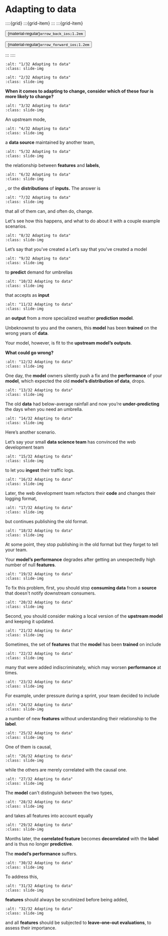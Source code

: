 # Adapting to data

<aside class="margin sidebar">

::::{grid}
:::{grid-item}
:::
:::{grid-item}
<div id="slide-controls" class="btn-toolbar justify-content-between">

<button id="arrow_back" class="sd-btn">{material-regular}`arrow_back_ios;1.2em`</button>

<button id="arrow_forward" class="sd-btn">{material-regular}`arrow_forward_ios;1.2em`</button>
</div>
:::
::::
</aside>
<div class="slides">
<div>

```{image} ../../../images/gcp_courses/production_ml_systems/designing_adaptable_ml_syste/adapting_to_data/001.jpg
:alt: "1/32 Adapting to data"
:class: slide-img
```
<div class="cell tag_remove-input tag_output_scroll docutils container">
<div class="cell_output docutils container">


</div>
</div>
</div>
</div>
<div class="slides">
<div>

```{image} ../../../images/gcp_courses/production_ml_systems/designing_adaptable_ml_syste/adapting_to_data/002.jpg
:alt: "2/32 Adapting to data"
:class: slide-img
```
<div class="cell tag_remove-input tag_output_scroll docutils container">
<div class="cell_output docutils container">

**When it comes to adapting to change, consider which of these four is more likely to change?**
</div>
</div>
</div>
</div>
<div class="slides">
<div>

```{image} ../../../images/gcp_courses/production_ml_systems/designing_adaptable_ml_syste/adapting_to_data/003.jpg
:alt: "3/32 Adapting to data"
:class: slide-img
```
<div class="cell tag_remove-input tag_output_scroll docutils container">
<div class="cell_output docutils container">

An upstream mode,
</div>
</div>
</div>
</div>
<div class="slides">
<div>

```{image} ../../../images/gcp_courses/production_ml_systems/designing_adaptable_ml_syste/adapting_to_data/004.jpg
:alt: "4/32 Adapting to data"
:class: slide-img
```
<div class="cell tag_remove-input tag_output_scroll docutils container">
<div class="cell_output docutils container">

a **data source** maintained by another team,
</div>
</div>
</div>
</div>
<div class="slides">
<div>

```{image} ../../../images/gcp_courses/production_ml_systems/designing_adaptable_ml_syste/adapting_to_data/005.jpg
:alt: "5/32 Adapting to data"
:class: slide-img
```
<div class="cell tag_remove-input tag_output_scroll docutils container">
<div class="cell_output docutils container">

the relationship between **features** and **labels**,
</div>
</div>
</div>
</div>
<div class="slides">
<div>

```{image} ../../../images/gcp_courses/production_ml_systems/designing_adaptable_ml_syste/adapting_to_data/006.jpg
:alt: "6/32 Adapting to data"
:class: slide-img
```
<div class="cell tag_remove-input tag_output_scroll docutils container">
<div class="cell_output docutils container">

, or the **distributions** of **inputs.** The answer is
</div>
</div>
</div>
</div>
<div class="slides">
<div>

```{image} ../../../images/gcp_courses/production_ml_systems/designing_adaptable_ml_syste/adapting_to_data/007.jpg
:alt: "7/32 Adapting to data"
:class: slide-img
```
<div class="cell tag_remove-input tag_output_scroll docutils container">
<div class="cell_output docutils container">

that all of them can, and often do, change. 

Let's see how this happens, and what to do about it with a couple example scenarios.
</div>
</div>
</div>
</div>
<div class="slides">
<div>

```{image} ../../../images/gcp_courses/production_ml_systems/designing_adaptable_ml_syste/adapting_to_data/009.jpg
:alt: "8/32 Adapting to data"
:class: slide-img
```
<div class="cell tag_remove-input tag_output_scroll docutils container">
<div class="cell_output docutils container">

Let’s say that you've created a Let’s say that you've created a model
</div>
</div>
</div>
</div>
<div class="slides">
<div>

```{image} ../../../images/gcp_courses/production_ml_systems/designing_adaptable_ml_syste/adapting_to_data/010.jpg
:alt: "9/32 Adapting to data"
:class: slide-img
```
<div class="cell tag_remove-input tag_output_scroll docutils container">
<div class="cell_output docutils container">

to **predict** demand for umbrellas
</div>
</div>
</div>
</div>
<div class="slides">
<div>

```{image} ../../../images/gcp_courses/production_ml_systems/designing_adaptable_ml_syste/adapting_to_data/011.jpg
:alt: "10/32 Adapting to data"
:class: slide-img
```
<div class="cell tag_remove-input tag_output_scroll docutils container">
<div class="cell_output docutils container">

that accepts as **input**
</div>
</div>
</div>
</div>
<div class="slides">
<div>

```{image} ../../../images/gcp_courses/production_ml_systems/designing_adaptable_ml_syste/adapting_to_data/012.jpg
:alt: "11/32 Adapting to data"
:class: slide-img
```
<div class="cell tag_remove-input tag_output_scroll docutils container">
<div class="cell_output docutils container">

an **output** from a more specialized weather **prediction model**.

Unbeknownst to you and the owners, this **model** has been **trained** on the wrong years of **data**. 

Your model, however, is fit to the **upstream model’s outputs**. 

**What could go wrong?**
</div>
</div>
</div>
</div>
<div class="slides">
<div>

```{image} ../../../images/gcp_courses/production_ml_systems/designing_adaptable_ml_syste/adapting_to_data/013.jpg
:alt: "12/32 Adapting to data"
:class: slide-img
```
<div class="cell tag_remove-input tag_output_scroll docutils container">
<div class="cell_output docutils container">

One day, the **model** owners silently push a fix and the **performance** of your **model**, which expected the old **model’s distribution of data**, drops.
</div>
</div>
</div>
</div>
<div class="slides">
<div>

```{image} ../../../images/gcp_courses/production_ml_systems/designing_adaptable_ml_syste/adapting_to_data/015.jpg
:alt: "13/32 Adapting to data"
:class: slide-img
```
<div class="cell tag_remove-input tag_output_scroll docutils container">
<div class="cell_output docutils container">

The old **data** had below-average rainfall and now you’re **under-predicting** the days when you need an umbrella.
</div>
</div>
</div>
</div>
<div class="slides">
<div>

```{image} ../../../images/gcp_courses/production_ml_systems/designing_adaptable_ml_syste/adapting_to_data/016.jpg
:alt: "14/32 Adapting to data"
:class: slide-img
```
<div class="cell tag_remove-input tag_output_scroll docutils container">
<div class="cell_output docutils container">

Here’s another scenario. 

Let’s say your small **data science team** has convinced the web development team
</div>
</div>
</div>
</div>
<div class="slides">
<div>

```{image} ../../../images/gcp_courses/production_ml_systems/designing_adaptable_ml_syste/adapting_to_data/017.jpg
:alt: "15/32 Adapting to data"
:class: slide-img
```
<div class="cell tag_remove-input tag_output_scroll docutils container">
<div class="cell_output docutils container">

to let you **ingest** their traffic logs.
</div>
</div>
</div>
</div>
<div class="slides">
<div>

```{image} ../../../images/gcp_courses/production_ml_systems/designing_adaptable_ml_syste/adapting_to_data/018.jpg
:alt: "16/32 Adapting to data"
:class: slide-img
```
<div class="cell tag_remove-input tag_output_scroll docutils container">
<div class="cell_output docutils container">

Later, the web development team refactors their **code** and changes their logging format,
</div>
</div>
</div>
</div>
<div class="slides">
<div>

```{image} ../../../images/gcp_courses/production_ml_systems/designing_adaptable_ml_syste/adapting_to_data/019.jpg
:alt: "17/32 Adapting to data"
:class: slide-img
```
<div class="cell tag_remove-input tag_output_scroll docutils container">
<div class="cell_output docutils container">

but continues publishing the old format.
</div>
</div>
</div>
</div>
<div class="slides">
<div>

```{image} ../../../images/gcp_courses/production_ml_systems/designing_adaptable_ml_syste/adapting_to_data/020.jpg
:alt: "18/32 Adapting to data"
:class: slide-img
```
<div class="cell tag_remove-input tag_output_scroll docutils container">
<div class="cell_output docutils container">

At some point, they stop publishing in the old format but they forget to tell your team.

Your **model’s performance** degrades after getting an unexpectedly high number of null **features**.
</div>
</div>
</div>
</div>
<div class="slides">
<div>

```{image} ../../../images/gcp_courses/production_ml_systems/designing_adaptable_ml_syste/adapting_to_data/021.jpg
:alt: "19/32 Adapting to data"
:class: slide-img
```
<div class="cell tag_remove-input tag_output_scroll docutils container">
<div class="cell_output docutils container">

To fix this problem, first, you should stop **consuming data** from a **source** that doesn't notify downstream consumers.
</div>
</div>
</div>
</div>
<div class="slides">
<div>

```{image} ../../../images/gcp_courses/production_ml_systems/designing_adaptable_ml_syste/adapting_to_data/023.jpg
:alt: "20/32 Adapting to data"
:class: slide-img
```
<div class="cell tag_remove-input tag_output_scroll docutils container">
<div class="cell_output docutils container">

Second, you should consider making a local version of the **upstream model** and keeping it updated.
</div>
</div>
</div>
</div>
<div class="slides">
<div>

```{image} ../../../images/gcp_courses/production_ml_systems/designing_adaptable_ml_syste/adapting_to_data/024.jpg
:alt: "21/32 Adapting to data"
:class: slide-img
```
<div class="cell tag_remove-input tag_output_scroll docutils container">
<div class="cell_output docutils container">

Sometimes, the set of **features** that the **model** has been **trained** on include
</div>
</div>
</div>
</div>
<div class="slides">
<div>

```{image} ../../../images/gcp_courses/production_ml_systems/designing_adaptable_ml_syste/adapting_to_data/025.jpg
:alt: "22/32 Adapting to data"
:class: slide-img
```
<div class="cell tag_remove-input tag_output_scroll docutils container">
<div class="cell_output docutils container">

many that were added indiscriminately, which may worsen **performance** at times.
</div>
</div>
</div>
</div>
<div class="slides">
<div>

```{image} ../../../images/gcp_courses/production_ml_systems/designing_adaptable_ml_syste/adapting_to_data/026.jpg
:alt: "23/32 Adapting to data"
:class: slide-img
```
<div class="cell tag_remove-input tag_output_scroll docutils container">
<div class="cell_output docutils container">

For example, under pressure during a sprint, your team decided to include
</div>
</div>
</div>
</div>
<div class="slides">
<div>

```{image} ../../../images/gcp_courses/production_ml_systems/designing_adaptable_ml_syste/adapting_to_data/027.jpg
:alt: "24/32 Adapting to data"
:class: slide-img
```
<div class="cell tag_remove-input tag_output_scroll docutils container">
<div class="cell_output docutils container">

a number of new **features** without understanding their relationship to the **label**.
</div>
</div>
</div>
</div>
<div class="slides">
<div>

```{image} ../../../images/gcp_courses/production_ml_systems/designing_adaptable_ml_syste/adapting_to_data/029.jpg
:alt: "25/32 Adapting to data"
:class: slide-img
```
<div class="cell tag_remove-input tag_output_scroll docutils container">
<div class="cell_output docutils container">

One of them is causal,
</div>
</div>
</div>
</div>
<div class="slides">
<div>

```{image} ../../../images/gcp_courses/production_ml_systems/designing_adaptable_ml_syste/adapting_to_data/030.jpg
:alt: "26/32 Adapting to data"
:class: slide-img
```
<div class="cell tag_remove-input tag_output_scroll docutils container">
<div class="cell_output docutils container">

while the others are merely correlated with the causal one.
</div>
</div>
</div>
</div>
<div class="slides">
<div>

```{image} ../../../images/gcp_courses/production_ml_systems/designing_adaptable_ml_syste/adapting_to_data/031.jpg
:alt: "27/32 Adapting to data"
:class: slide-img
```
<div class="cell tag_remove-input tag_output_scroll docutils container">
<div class="cell_output docutils container">

The **model** can't distinguish between the two types,
</div>
</div>
</div>
</div>
<div class="slides">
<div>

```{image} ../../../images/gcp_courses/production_ml_systems/designing_adaptable_ml_syste/adapting_to_data/032.jpg
:alt: "28/32 Adapting to data"
:class: slide-img
```
<div class="cell tag_remove-input tag_output_scroll docutils container">
<div class="cell_output docutils container">

and takes all features into account equally
</div>
</div>
</div>
</div>
<div class="slides">
<div>

```{image} ../../../images/gcp_courses/production_ml_systems/designing_adaptable_ml_syste/adapting_to_data/033.jpg
:alt: "29/32 Adapting to data"
:class: slide-img
```
<div class="cell tag_remove-input tag_output_scroll docutils container">
<div class="cell_output docutils container">

Months later, the **correlated feature** becomes **decorrelated** with the **label** and is thus no longer **predictive**. 

The **model’s performance** suffers.
</div>
</div>
</div>
</div>
<div class="slides">
<div>

```{image} ../../../images/gcp_courses/production_ml_systems/designing_adaptable_ml_syste/adapting_to_data/034.jpg
:alt: "30/32 Adapting to data"
:class: slide-img
```
<div class="cell tag_remove-input tag_output_scroll docutils container">
<div class="cell_output docutils container">

To address this,
</div>
</div>
</div>
</div>
<div class="slides">
<div>

```{image} ../../../images/gcp_courses/production_ml_systems/designing_adaptable_ml_syste/adapting_to_data/035.jpg
:alt: "31/32 Adapting to data"
:class: slide-img
```
<div class="cell tag_remove-input tag_output_scroll docutils container">
<div class="cell_output docutils container">

**features** should always be scrutinized before being added,
</div>
</div>
</div>
</div>
<div class="slides">
<div>

```{image} ../../../images/gcp_courses/production_ml_systems/designing_adaptable_ml_syste/adapting_to_data/036.jpg
:alt: "32/32 Adapting to data"
:class: slide-img
```
<div class="cell tag_remove-input tag_output_scroll docutils container">
<div class="cell_output docutils container">

and all **features** should be subjected to **leave-one-out evaluations**, to assess their importance.
</div>
</div>
</div>
</div>

